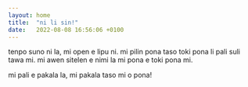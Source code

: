 ```yaml
---
layout: home
title:  "ni li sin!"
date:   2022-08-08 16:56:06 +0100
---
```

tenpo suno ni la, mi open e lipu ni. mi pilin pona taso toki pona li pali suli tawa mi. mi awen sitelen e nimi la mi pona e toki pona mi.

mi pali e pakala la, mi pakala taso mi o pona!